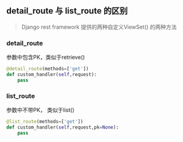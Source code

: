 ## detail_route 与 list_route 的区别

> Django rest framework 提供的两种自定义ViewSet() 的两种方法

### detail_route

参数中包含PK，类似于retrieve()

```python
@detail_route(methods=['get'])
def custom_handler(self,request):
    pass
```

### list_route

参数中不带PK， 类似于list()


```python    
@list_route(methods=['get'])
def custom_handler(self,request,pk=None):
    pass
```
